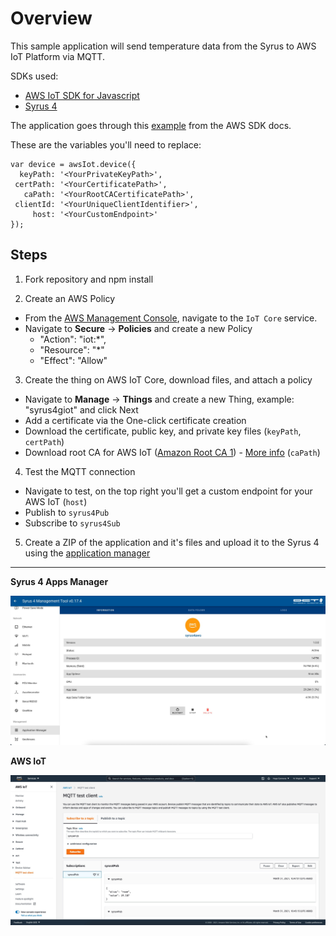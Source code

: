 # Overview

This sample application will send temperature data from the Syrus to AWS IoT Platform via MQTT.

SDKs used:
* [AWS IoT SDK for Javascript](https://github.com/aws/aws-iot-device-sdk-js)
* [Syrus 4](https://github.com/dctdevelop/syrus4-nodejs)

The application goes through this [example](https://github.com/aws/aws-iot-device-sdk-js#examples) from the AWS SDK docs.

These are the variables you'll need to replace:

```
var device = awsIot.device({
  keyPath: '<YourPrivateKeyPath>',
 certPath: '<YourCertificatePath>',
   caPath: '<YourRootCACertificatePath>',
 clientId: '<YourUniqueClientIdentifier>',
     host: '<YourCustomEndpoint>'
});
```

## Steps

1. Fork repository and npm install

2. Create an AWS Policy
- From the [AWS Management Console](https://console.aws.amazon.com), navigate to the `IoT Core` service.
- Navigate to **Secure** -> **Policies** and create a new Policy
    - "Action": "iot:*",
    - "Resource": "*"
    - "Effect": "Allow"

3. Create the thing on AWS IoT Core, download files, and attach a policy
- Navigate to **Manage** -> **Things** and create a new Thing, example: "syrus4giot" and click Next
- Add a certificate via the One-click certificate creation
- Download the certificate, public key, and private key files (`keyPath`, `certPath`)
- Download root CA for AWS IoT ([Amazon Root CA 1](https://www.amazontrust.com/repository/AmazonRootCA1.pem)) - [More info](https://docs.aws.amazon.com/iot/latest/developerguide/server-authentication.html) (`caPath`)

4. Test the MQTT connection
- Navigate to test, on the top right you'll get a custom endpoint for your AWS IoT (`host`)
- Publish to `syrus4Pub`
- Subscribe to `syrus4Sub`

5. Create a ZIP of the application and it's files and upload it to the Syrus 4 using the [application manager](https://syrus.digitalcomtech.com/syrdocs/syrus4/manage/syrus4-ui.html#application-manager)

--- 

**Syrus 4 Apps Manager**

![Syrus 4 Apps Manager](img/aws-iot-apps-manager.jpg)

**AWS IoT**

![AWS IoT](img/aws-iot-test-client.jpg)